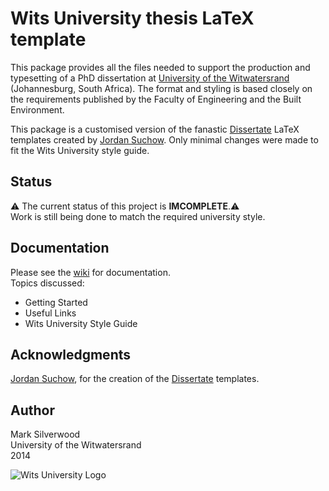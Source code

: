 # Wits University thesis LaTeX template

This package provides all the files needed to support the production and typesetting of a PhD dissertation at [University of the Witwatersrand](http://www.wits.ac.za/) (Johannesburg, South Africa). The format and styling is based closely on the requirements published by the Faculty of Engineering and the Built Environment.
  
This package is a customised version of the fanastic [Dissertate](https://github.com/suchow/Dissertate) LaTeX templates created by [Jordan Suchow](https://github.com/suchow). Only minimal changes were made to fit the Wits University style guide.

## Status
:warning: The current status of this project is **IMCOMPLETE**.:warning:  
Work is still being done to match the required university style. 

## Documentation
Please see the [wiki](https://github.com/SlicedSilver/WitsUniversity-TeXTemplate/wiki) for documentation.  
Topics discussed:
* Getting Started
* Useful Links
* Wits University Style Guide

## Acknowledgments
[Jordan Suchow](https://github.com/suchow), for the creation of the [Dissertate](https://github.com/suchow/Dissertate) templates.  

## Author
Mark Silverwood  
University of the Witwatersrand  
2014  
  
![Wits University Logo](http://cl.ly/image/1I1X1j2G2W3l/WitsLogoSmall.jpg)
